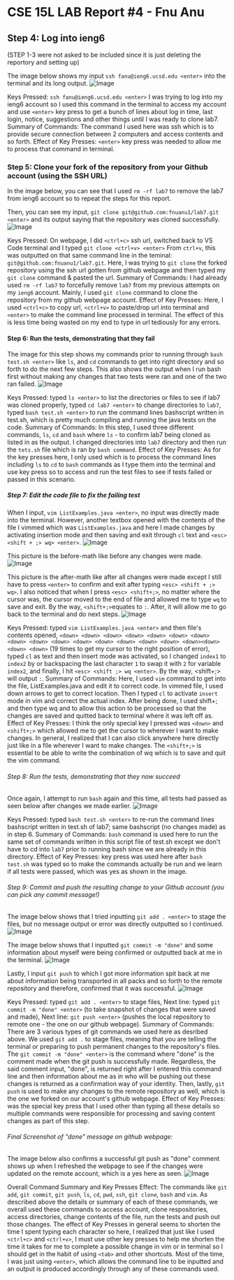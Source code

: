 # CSE 15L LAB Report #4 - Fnu Anu
## Step 4: Log into ieng6 
(STEP 1-3 were not asked to be included since it is just deleting the reportory and setting up)

The image below shows my input `ssh fanu@ieng6.ucsd.edu <enter>` into the terminal and its long output.
![Image](LoggingIn.png)


Keys Pressed: `ssh fanu@ieng6.ucsd.edu <enter>` I was trying to log into my ieng6 account so I used this command in the terminal to access my account and use `<enter>` key press to get a bunch of lines about log in time, last login, notice, suggestions and other things until I was ready to clone lab7.
Summary of Commands: The command I used here was ssh which is to provide secure connection between 2 computers and access contents and so forth.
Effect of Key Presses: `<enter>` key press was needed to allow me to process that command in terminal.

### Step 5: Clone your fork of the repository from your Github account (using the SSH URL)

In the image below, you can see that I used `rm -rf lab7` to remove the lab7 from ieng6 account so to repeat the steps for this report. 

Then, you can see my input, `git clone git@github.com:fnuanu1/lab7.git <enter>` and its output saying that the repository was cloned successfully.
![Image](removeClone.png)


Keys Pressed: On webpage, I did `<ctrl+c>` ssh url, switched back to VS Code terminal and I typed `git clone <ctrl+v> <enter>` From `ctrl+v`, this was outputted on that same command line in the teminal: `git@github.com:fnuanu1/lab7.git`. Here, I was trying to `git clone` the forked repository using the ssh url gotten from github webpage and then typed my `git clone` command & pasted the url.
Summary of Commands: I had already used `rm -rf lab7` to forcefully remove `lab7` from my previous attempts on my `ieng6` account. Mainly, I used `git clone` command to clone the repository from my github webpage account.
Effect of Key Presses: Here, I used `<ctrl+c>` to copy url, `<ctrl+v>` to paste/drop url into terminal and `<enter>` to make the command line processed in terminal. The effect of this is less time being wasted on my end to type in url tediously for any errors.

#### Step 6: Run the tests, demonstrating that they fail

The image for this step shows my commands prior to running through `bash test.sh <enter>` like `ls`, and `cd` commands to get into right directory and so forth to do the next few steps. This also shows the output when I run bash first without making any changes that two tests were ran and one of the two ran failed.
![Image](bash1.png)


Keys Pressed: typed `ls <enter>` to list the directories or files to see if lab7 was cloned properly, typed `cd lab7 <enter>` to change directories to `lab7`, typed `bash test.sh <enter>` to run the command lines bashscript written in test.sh, which is pretty much compiling and running the java tests on the code.
Summary of Commands: In this step, I used three different commands, `ls`, `cd` and `bash` where `ls` - to confirm lab7 being cloned as listed in as the output. I changed directories into `lab7` directory and then run the `tets.sh` file which is ran by `bash command`.
Effect of Key Presses: As for the key presses here, I only used <enter> which is to process the command lines including `ls` to `cd` to `bash` commands as I type them into the terminal and use <enter> key press so to access and run the test files to see if tests failed or passed in this scenario.

##### Step 7: Edit the code file to fix the failing test

When I input, `vim ListExamples.java <enter>`, no input was directly made into the terminal. However, another textbox opened with the contents of the file I vimmed which was `ListExamples.java` and here I made changes by activating insertion mode and then saving and exit through `cl` text and `<esc> <shift + ;> wq> <enter>`.
![Image](vim.png)


This picture is the before-math like before any changes were made.
![Image](vimFile.png)


This picture is the after-math like after all changes were made except I still have to press `<enter>` to confirm and exit after typing `<esc> <shift + ;> wq>`. I also noticed that when I press `<esc> <shift+;>`, no matter where the cursor was, the cursor moved to the end of file and allowed me to type `wq` to save and exit. By the way, `<shift+;>`equates to `:`. After, it will allow me to go back to the terminal and do next steps.
![Image](after1.png)


Keys Pressed: typed `vim ListExamples.java <enter>` and then file's contents opened, `<down> <down> <down> <down> <down> <down> <down> <down> <down> <down> <down> <down> <down> <down> <down> <down><down> <down> <down>` (19 times to get my cursor to the right position of error), typed `cl` as text and then insert mode was activated, so I changed `index1` to `index2` by <delete> or backspacing the last character `1` to swap it with `2` for variable `index2`, and finally, I hit `<esc> <shift ;> wq <enter>`. By the way, <shift+;> will output `:`.
Summary of Commands: Here, I used `vim` command to get into the file, ListExamples.java and edit it to correct code. In vimmed file, I used down arrows to get to correct location. Then I typed `cl` to activate `insert` mode in vim and correct the actual index. After being done, I used shift+; and then type wq and <enter> to allow this action to be processed so that the changes are saved and quitted back to terminal where it was left off as.
Effect of Key Presses: I think the only special key I pressed was `<down>` and `<shift+;>` which allowed me to get the cursor to wherever I want to make changes. In general, I realized that I can also click anywhere here directly just like in a file wherever I want to make changes. The `<shift+;>` is essential to be able to write the combination of wq which is to save and quit the vim command.

###### Step 8: Run the tests, demonstrating that they now succeed

Once again, I attempt to run `bash` again and this time, all tests had passed as seen below after changes we made earlier.
![Image](bash2.png)


Keys Pressed: typed `bash test.sh <enter>` to re-run the command lines bashscript written in test.sh of lab7; same bashscript (no changes made) as in step 6.
Summary of Commands: `bash` command is used here to run the same set of commands written in this script file of test.sh except we don't have to cd into `lab7` prior to running bash since we are already in this directory.
Effect of Key Presses: <enter> key press was used here after `bash test.sh` was typed so to make the commands actually be run and we learn if all tests were passed, which was yes as shown in the image.

###### Step 9: Commit and push the resulting change to your Github account (you can pick any commit message!)

The image below shows that I tried inputting `git add . <enter>` to stage the files, but no message output or error was directly outputted so I continued.
![Image](gitadd.png)


The image below shows that I inputted `git commit -m "done"` and some information about myself were being confirmed or outputted back at me in the terminal.
![Image](gitcommit.png)


Lastly, I input `git push` to which I got more information spit back at me about information being transported in all packs and so forth to the remote repository and therefore, confirmed that it was successful.
![Image](gitpush.png)


Keys Pressed: typed `git add . <enter>` to stage files, Next line: typed `git commit -m "done" <enter>` (to take snapshot of changes that were saved and made), Next line: `git push <enter>` (pushes the local repository to remote one - the one on our github webpage).
Summary of Commands: There are 3 various types of git commands we used here as desribed above. We used `git add .` to stage files, meaning that you are telling the terminal or preparing to push permanent changes to the repository's files. The `git commit -m "done" <enter>` is the command where "done" is the comment made when the git push is successfully made. Regardless, the said comment input, "done", is returned right after I entered this command line and then information about me as in who will be pushing out these changes is returned as a confirmation way of your identity. Then, lastly, `git push` is used to make any changes to the remote repository as well, which is the one we forked on our account's github webpage.
Effect of Key Presses: <enter> was the special key press that I used other than typing all these details so multiple commands were responsible for processing and saving content changes as part of this step.

###### Final Screenshot of "done" message on github webpage:

The image below also confirms a successful git push as "done" comment shows up when I refreshed the webpage to see if the changes were updated on the remote account, which is a yes here as seen.
![Image](final.png)


Overall Command Summary and Key Presses Effect: The commands like `git add`, `git commit`, `git push`, `ls`, `cd`, `pwd`, `ssh`, `git clone`, `bash` and `vim`. As described above the details or summary of each of these commands, we overall used these commands to access account, clone respositories, access directories, change contents of the file, run the tests and push out those changes. The effect of Key Presses in general seems to shorten the time I spent typing each character so here, I realized that just like I used `<ctrl+c>` and `<ctrl+v>`, I must use other key presses to help me shorten the time it takes for me to complete a possible change in vim or in terminal so I should get in the habit of using `<tab>` and other shortcuts. Most of the time, I was just using `<enter>`, which allows the command line to be inputted and an output is produced accordingly through any of these commands used.
